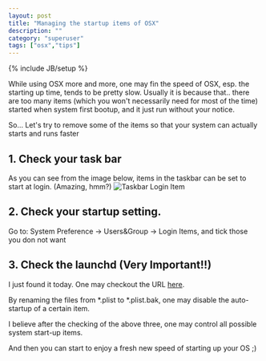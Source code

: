 ```yaml
---
layout: post
title: "Managing the startup items of OSX"
description: ""
category: "superuser"
tags: ["osx","tips"]
---
```

{% include JB/setup %}

While using OSX more and more, one may fin the speed of OSX, esp. the starting
up time, tends to be pretty slow. Usually it is because that.. there are too
many items (which you won't necessarily need for most of the time) started when
system first bootup, and it just run without your notice.

So... Let's try to remove some of the items so that your system can actually
starts and runs faster


## 1. Check your task bar
As you can see from the image below, items in the taskbar can be set to start at
login. (Amazing, hmm?)
![Taskbar Login Item](https://dl.dropboxusercontent.com/u/9778027/images/taskbar_startup.png)

## 2. Check your startup setting.
Go to: System Preference -> Users&Group -> Login Items, and tick those you don not want

## 3. Check the launchd (Very Important!!)
I just found it today. One may checkout the URL
[here](http://developer.apple.com/library/mac/#documentation/Darwin/Reference/ManPages/man8/launchd.8.html).

By renaming the files from *.plist to *.plist.bak, one may disable the
auto-startup of a certain item.


I believe after the checking of the above three, one may control all possible
system start-up items.

And then you can start to enjoy a fresh new speed of starting up your OS ;)
